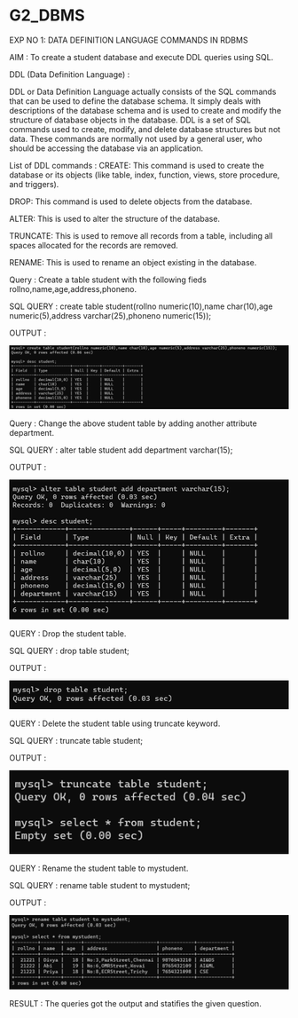 # G2_DBMS


EXP NO 1: DATA DEFINITION LANGUAGE COMMANDS IN RDBMS

AIM :
To create a student database and execute DDL queries using SQL.

DDL (Data Definition Language) :

DDL or Data Definition Language actually consists of the SQL commands that can be used to define the database schema. It simply deals with descriptions of the database schema and is used to create and modify the structure of database objects in the database. DDL is a set of SQL commands used to create, modify, and delete database structures but not data. These commands are normally not used by a general user, who should be accessing the database via an application.

List of DDL commands :
CREATE: This command is used to create the database or its objects (like table, index, function, views, store procedure, and triggers).



DROP: This command is used to delete objects from the database.



ALTER: This is used to alter the structure of the database.



TRUNCATE: This is used to remove all records from a table, including all spaces allocated for the records are removed.



RENAME: This is used to rename an object existing in the database.

Query :
Create a table student with the following fieds rollno,name,age,address,phoneno.



SQL QUERY :
create table student(rollno numeric(10),name char(10),age numeric(5),address varchar(25),phoneno numeric(15));


OUTPUT :

![image](https://github.com/SAKTHISWAR/G2_DBMS/blob/main/d1.png)


Query :
Change the above student table by adding another attribute department.

SQL QUERY :
alter table student add department varchar(15);


OUTPUT :

![image](https://github.com/SAKTHISWAR/G2_DBMS/blob/main/d2.png)

QUERY :
Drop the student table.


SQL QUERY :
drop table student;


OUTPUT :

![image](https://github.com/SAKTHISWAR/G2_DBMS/blob/main/d3.png)

QUERY :
Delete the student table using truncate keyword.


SQL QUERY :
truncate table student;


OUTPUT :

![image](https://github.com/SAKTHISWAR/G2_DBMS/blob/main/d4.png)

QUERY :
Rename the student table to mystudent.


SQL QUERY :
rename table student to mystudent;


OUTPUT :

![image](https://github.com/SAKTHISWAR/G2_DBMS/blob/main/d5.png)



RESULT :
The queries got the output and statifies the given question.
